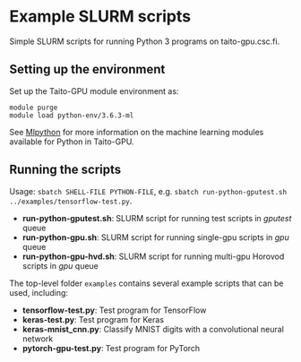 # Example SLURM scripts

Simple SLURM scripts for running Python 3 programs on taito-gpu.csc.fi.  

## Setting up the environment

Set up the Taito-GPU module environment as:

	module purge
	module load python-env/3.6.3-ml

See [Mlpython](https://research.csc.fi/-/mlpython) for more information on the machine learning modules available for Python in Taito-GPU.

## Running the scripts

Usage: `sbatch SHELL-FILE PYTHON-FILE`, e.g. `sbatch run-python-gputest.sh ../examples/tensorflow-test.py`.

* **run-python-gputest.sh**: SLURM script for running test scripts in *gputest* queue
* **run-python-gpu.sh**: SLURM script for running single-gpu scripts in *gpu* queue
* **run-python-gpu-hvd.sh**: SLURM script for running multi-gpu Horovod scripts in *gpu* queue

The top-level folder `examples` contains several example scripts that can be used, including:

* **tensorflow-test.py**: Test program for TensorFlow
* **keras-test.py**: Test program for Keras
* **keras-mnist_cnn.py**: Classify MNIST digits with a convolutional neural network
* **pytorch-gpu-test.py**: Test program for PyTorch

